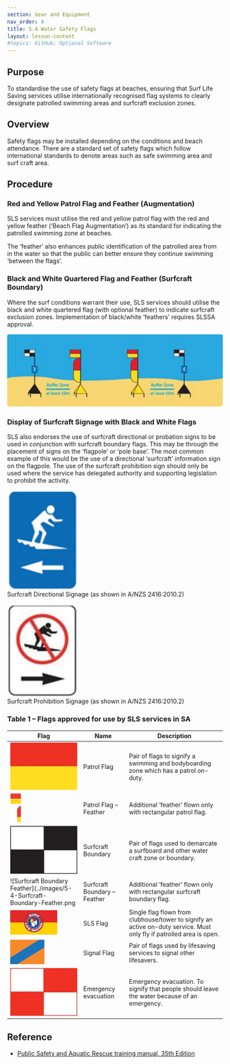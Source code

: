 ```yaml
---
section: Gear and Equipment
nav_order: 4
title: 5.4 Water Safety Flags
layout: lesson-content
#topics: GitHub; Optional Software
---
```


## Purpose

To standardise the use of safety flags at beaches, ensuring that Surf Life Saving services utilise internationally recognised flag systems to clearly designate patrolled swimming areas and surfcraft exclusion zones.

## Overview

Safety flags may be installed depending on the conditions and beach attendance. There are a standard set of safety flags which follow international standards to denote areas such as safe swimming area and surf craft area.

## Procedure

### Red and Yellow Patrol Flag and Feather (Augmentation)

SLS services must utilise the red and yellow patrol flag with the red and yellow feather (‘Beach Flag Augmentation’) as its standard for indicating the patrolled swimming zone at beaches.

The ‘feather’ also enhances public identification of the patrolled area from in the water so that the public can better ensure they continue swimming ‘between the flags’.

### Black and White Quartered Flag and Feather (Surfcraft Boundary)

Where the surf conditions warrant their use, SLS services should utilise the black and white quartered flag (with optional feather) to indicate surfcraft exclusion zones. Implementation of black/white ‘feathers’ requires SLSSA approval.

![Water Safety Flags](../images/5-4-Water-Safety-Flags.png)

### Display of Surfcraft Signage with Black and White Flags

SLS also endorses the use of surfcraft directional or probation signs to be used in conjunction with surfcraft boundary flags. This may be through the placement of signs on the ‘flagpole’ or ‘pole base’. The most common example of this would be the use of a directional ‘surfcraft’ information sign on the flagpole. The use of the surfcraft prohibition sign should only be used where the service has delegated authority and supporting legislation to prohibit the activity.

![Surfcraft Directional Signage](../images/5-4-Surfcraft-Directional-Signage.png)\
Surfcraft Directional Signage (as shown in A/NZS 2416:2010.2)

![No Surfcraft](../images/5-4-No-Surfcraft.png)\
Surfcraft Prohibition Signage (as shown in A/NZS 2416:2010.2)

### Table 1 – Flags approved for use by SLS services in SA

| Flag                     | Name                        | Description                                                                                           |
|--------------------------|-----------------------------|-------------------------------------------------------------------------------------------------------|
|![Patrol Flag](../images/5-4-Patrol-Flag.jpg)| Patrol Flag                 | Pair of flags to signify a swimming and bodyboarding zone which has a patrol on-duty.                |
|![Patrol Flag Feather](../images/5-4-Patrol-Flag-Feather.png)| Patrol Flag – Feather       | Additional ‘feather’ flown only with rectangular patrol flag.                                         |
|![Surfcraft Boundary](../images/5-4-Surfcraft-Boundary.jpg)| Surfcraft Boundary          | Pair of flags used to demarcate a surfboard and other water craft zone or boundary.                   |
|![Surfcraft Boundary Feather](../images/5-4-Surfcraft-Boundary-Feather.png| Surfcraft Boundary – Feather| Additional ‘feather’ flown only with rectangular surfcraft boundary flag.                             |
|![SLS Flag](../images/5-4-SLS-Flag.png)| SLS Flag                    | Single flag flown from clubhouse/tower to signify an active on-duty service. Must only fly if patrolled area is open. |
|![Signal Flag](../images/5-4-Signal-Flag.png)| Signal Flag                 | Pair of flags used by lifesaving services to signal other lifesavers.                                 |
|![Emergency Evactuation Flag](../images/5-4-Emergency-Evacuation-Flag.jpg)| Emergency evacuation        | Emergency evacuation. To signify that people should leave the water because of an emergency.          |


## Reference

- [Public Safety and Aquatic Rescue training manual, 35th Edition](https://members.sls.com.au/members/document_library/1/media/8571)